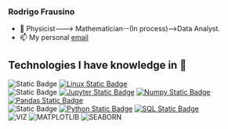 

### Rodrigo Frausino

- 🔭 Physicist---> Mathematician--(In process)-->Data Analyst.
- 📫 My personal [email](rodrigofrausino@proton.me)

## Technologies I have knowledge in 📖

![Static Badge](https://img.shields.io/badge/infra-black?style=for-the-badge)
[![Linux Static Badge](https://img.shields.io/badge/linux-%23FCC624?style=for-the-badge&logo=linux&logoColor=black)]()
<br>
![Static Badge](https://img.shields.io/badge/data-black?style=for-the-badge)
[![Jupyter Static Badge](https://img.shields.io/badge/jupyter-%23F37626?style=for-the-badge&logo=jupyter&logoColor=white)]()
[![Numpy Static Badge](https://img.shields.io/badge/numpy-%23013243?style=for-the-badge&logo=numpy&logoColor=white)]()
[![Pandas Static Badge](https://img.shields.io/badge/pandas-%23150458?style=for-the-badge&logo=pandas&logoColor=white)]()
<br>
![Static Badge](https://img.shields.io/badge/back-black?style=for-the-badge)
[![Python Static Badge](https://img.shields.io/badge/Python-%233776AB?style=for-the-badge&logo=python&logoColor=white)]()
[![SQL Static Badge](https://img.shields.io/badge/MySQL-005C84?style=for-the-badge&logo=mysql&logoColor=white)]()
<br>
![VIZ](https://img.shields.io/badge/VIZ-black?style=for-the-badge)
![MATPLOTLIB](https://img.shields.io/badge/MATPLOTLIB-blue?style=for-the-badge&logo=python&logoColor=white)
![SEABORN](https://img.shields.io/badge/SEABORN-blue?style=for-the-badge&logo=python&logoColor=white)



